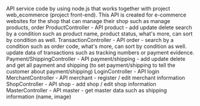 API service code by using node.js that works together with project web_ecommerce (project front-end).  This API is created for e-commerce websites for the shop that can manage their shop such as manage products, order
ProductController - API product - add update delete search by a condition such as product name, product status, what's more, can sort by condition as well.
TransactionController - API order - search by a condition such as order code, what's more, can sort by condition as well. update data of transactions such as tracking numbers or payment evidence.
Payment/ShippingController - API payment/shipping - add update delete and get all payment and shipping (to set payment/shipping to tell the customer about payment/shipping)
LoginController - API login
MerchantController - API merchant - register / edit merchant information
ShopController - API shop - add shop / edit shop information
MasterController - API master - get master data such as shipping information (name, image) 
